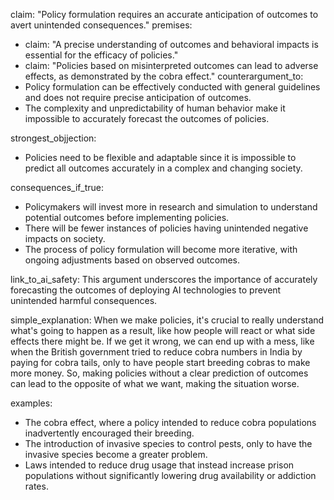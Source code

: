 claim: "Policy formulation requires an accurate anticipation of outcomes to avert unintended consequences."
premises:
  - claim: "A precise understanding of outcomes and behavioral impacts is essential for the efficacy of policies."
  - claim: "Policies based on misinterpreted outcomes can lead to adverse effects, as demonstrated by the cobra effect."
counterargument_to:
  - Policy formulation can be effectively conducted with general guidelines and does not require precise anticipation of outcomes.
  - The complexity and unpredictability of human behavior make it impossible to accurately forecast the outcomes of policies.

strongest_objjection:
  - Policies need to be flexible and adaptable since it is impossible to predict all outcomes accurately in a complex and changing society.

consequences_if_true:
  - Policymakers will invest more in research and simulation to understand potential outcomes before implementing policies.
  - There will be fewer instances of policies having unintended negative impacts on society.
  - The process of policy formulation will become more iterative, with ongoing adjustments based on observed outcomes.

link_to_ai_safety: This argument underscores the importance of accurately forecasting the outcomes of deploying AI technologies to prevent unintended harmful consequences.

simple_explanation: When we make policies, it's crucial to really understand what's going to happen as a result, like how people will react or what side effects there might be. If we get it wrong, we can end up with a mess, like when the British government tried to reduce cobra numbers in India by paying for cobra tails, only to have people start breeding cobras to make more money. So, making policies without a clear prediction of outcomes can lead to the opposite of what we want, making the situation worse.

examples:
  - The cobra effect, where a policy intended to reduce cobra populations inadvertently encouraged their breeding.
  - The introduction of invasive species to control pests, only to have the invasive species become a greater problem.
  - Laws intended to reduce drug usage that instead increase prison populations without significantly lowering drug availability or addiction rates.
